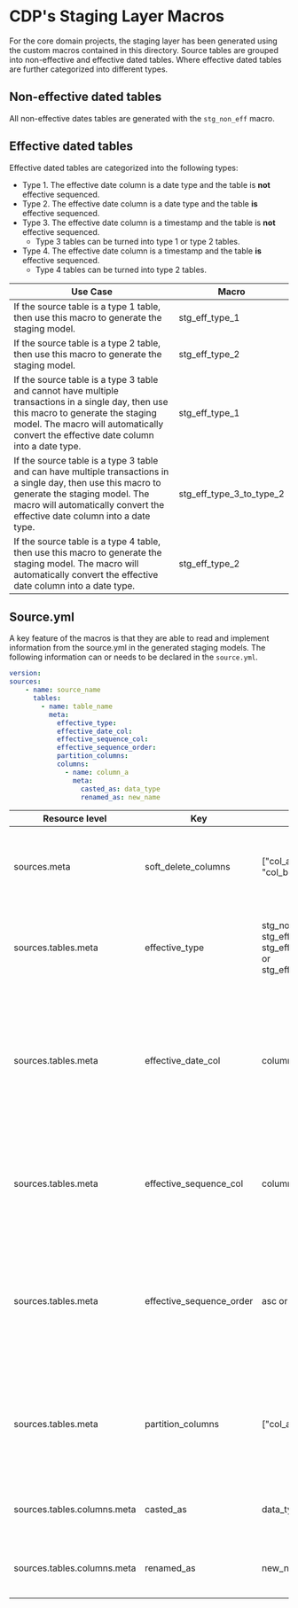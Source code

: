 # CDP's Staging Layer Macros
For the core domain projects, the staging layer has been generated using the custom macros contained in this directory. Source tables are grouped into non-effective and effective dated tables. Where effective dated tables are further categorized into different types.

## Non-effective dated tables
All non-effective dates tables are generated with the `stg_non_eff` macro.

## Effective dated tables
Effective dated tables are categorized into the following types:
- Type 1. The effective date column is a date type and the table is **not** effective sequenced.
- Type 2. The effective date column is a date type and the table **is** effective sequenced.
- Type 3. The effective date column is a timestamp and the table is **not** effective sequenced.
  - Type 3 tables can be turned into type 1 or type 2 tables.
- Type 4. The effective date column is a timestamp and the table **is** effective sequenced.
  - Type 4 tables can be turned into type 2 tables.

| Use Case | Macro |
|---|---|
| If the source table is a type 1 table, then use this macro to generate the staging model. | stg_eff_type_1 |
| If the source table is a type 2 table, then use this macro to generate the staging model. | stg_eff_type_2 |
| If the source table is a type 3 table and cannot have multiple transactions in a single day, then use this macro to generate the staging model. The macro will automatically convert the effective date column into a date type. | stg_eff_type_1 |
| If the source table is a type 3 table and can have multiple transactions in a single day, then use this macro to generate the staging model. The macro will automatically convert the effective date column into a date type. | stg_eff_type_3_to_type_2 |
| If the source table is a type 4 table, then use this macro to generate the staging model. The macro will automatically convert the effective date column into a date type. | stg_eff_type_2 |

## Source.yml
A key feature of the macros is that they are able to read and implement information from the source.yml in the generated staging models. The following information can or needs to be declared in the `source.yml`.

```yaml
version:
sources:
    - name: source_name
      tables:
        - name: table_name
          meta:
            effective_type:
            effective_date_col:
            effective_sequence_col:
            effective_sequence_order:
            partition_columns:
            columns:
              - name: column_a
                meta:
                  casted_as: data_type
                  renamed_as: new_name
```

| Resource level | Key | Value(s) | Description |
|---|---|---|---|
| sources.meta | soft_delete_columns | ["col_a is condition", "col_b is condition"] | Not required.<br>Implements the specified conditions on the `source` CTE's `where` clause.<br><br>EX: ["_fivetran_deleted != true", "dml_ind != 'D'"] |
| sources.tables.meta | effective_type | stg_non_eff,<br>stg_eff_type_1,<br>stg_eff_type_2,<br>or stg_eff_type_3_to_type_2 | Identifies which staging macro should be used.<br>If not specified, then defaults to `stg_non_eff`.<br>Case sensitive. Must match macro name exactly. |
| sources.tables.meta | effective_date_col | column_name | Required for: `stg_eff_type_1`, `stg_eff_type_2`, `stg_eff_type_3_to_type_2`<br>This column identifies which column is tracking the transaction date.<br>This column will always be automatically casted as a date in the macro.<br>If this column has been renamed, use the original name. |
| sources.tables.meta | effective_sequence_col | column_name | Required for: `stg_eff_type_2`<br>This column identifies which column is tracking the transaction sequence for a single day.<br>If this column has been renamed, use the original name. |
| sources.tables.meta | effective_sequence_order | asc or desc | Required for: `stg_eff_type_2`<br>If the greatest effective sequence reflects the last transaction of the day, then use asc.<br>If the smallest effective sequence reflects the last transaction of the day, then use desc.<br>Case sensitive. Must be in all lower case. |
| sources.tables.meta | partition_columns | ["col_a", "col_b", ...] | Required for: `stg_eff_type_1`, `stg_eff_type_2`, `stg_eff_type_3_to_type_2`<br>This column identifies what columns the table should be partitioned by.<br>If a column has been renamed, use the original name. |
| sources.tables.columns.meta | casted_as | data_type | Optional.<br>If a column should be recasted, then declare the data type is should be casted as. |
| sources.tables.columns.meta | renamed_as | new_name | Optional.<br>If a column should be renamed, then declare the new name it should be renamed to. |
